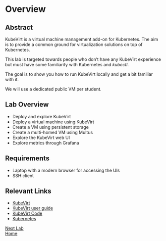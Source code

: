 # Overview

## Abstract

KubeVirt is a virtual machine management add-on for Kubernetes. The aim is to provide a common ground for virtualization solutions on top of Kubernetes.

This lab is targeted towards people who don’t have any KubeVirt experience but must have some familiarity with Kubernetes and *kubectl*.

The goal is to show you how to run KubeVirt locally and get a bit familiar with it.

We will use a dedicated public VM per student.

## Lab Overview

* Deploy and explore KubeVirt
* Deploy a virtual machine using KubeVirt
* Create a VM using persistent storage
* Create a multi-homed VM using Multus
* Explore the KubeVirt web UI
* Explore metrics through Grafana

## Requirements

- Laptop with a modern browser for accessing the UIs
- SSH client

## Relevant Links

- [KubeVirt](http://kubevirt.io/)
- [KubeVirt user guide](https://kubevirt.io/user-guide/docs/latest/welcome/index.html)
- [KubeVirt Code](https://github.com/kubevirt/kubevirt)
- [Kubernetes](https://kubernetes.io)

[Next Lab](../lab1/lab1.md)\
[Home](../../README.md)
